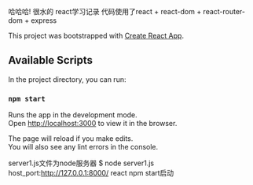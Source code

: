 哈哈哈! 很水的
react学习记录
代码使用了react + react-dom + react-router-dom + express 

This project was bootstrapped with [Create React App](https://github.com/facebook/create-react-app).

## Available Scripts

In the project directory, you can run:

### `npm start`

Runs the app in the development mode.<br>
Open [http://localhost:3000](http://localhost:3000) to view it in the browser.

The page will reload if you make edits.<br>
You will also see any lint errors in the console.

server1.js文件为node服务器    $ node server1.js   host_port:http://127.0.0.1:8000/
react        npm start启动
